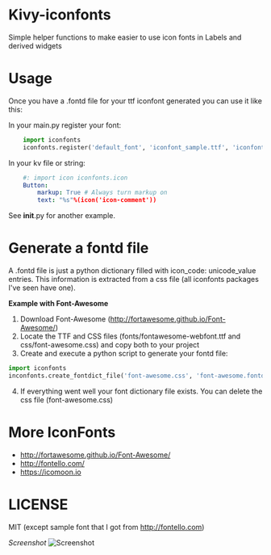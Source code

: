 Kivy-iconfonts
==============

Simple helper functions to make easier to use icon fonts in Labels and derived widgets

Usage
=====

Once you have a .fontd file for your ttf iconfont generated you can use it like this:

In your main.py register your font:
```python
    import iconfonts
    iconfonts.register('default_font', 'iconfont_sample.ttf', 'iconfont_sample.fontd')
```

In your kv file or string:
```yaml
    #: import icon iconfonts.icon
    Button:
        markup: True # Always turn markup on
        text: "%s"%(icon('icon-comment'))
```
See __init__.py for another example.

Generate a fontd file
=====================

A .fontd file is just a python dictionary filled with icon_code: unicode_value entries. This information is extracted from a css file (all iconfonts packages I've seen have one).

**Example with Font-Awesome**

1. Download Font-Awesome (http://fortawesome.github.io/Font-Awesome/)
2. Locate the TTF and CSS files (fonts/fontawesome-webfont.ttf and css/font-awesome.css) and copy both to your project
3. Create and execute a python script to generate your fontd file:
```python
import iconfonts
inconfonts.create_fontdict_file('font-awesome.css', 'font-awesome.fontd')
```
4. If everything went well your font dictionary file exists. You can delete the css file (font-awesome.css)


More IconFonts
==============
- http://fortawesome.github.io/Font-Awesome/
- http://fontello.com/
- https://icomoon.io

LICENSE
=======

MIT (except sample font that I got from http://fontello.com)

*Screenshot*
![Screenshot](https://github.com/jeysonmc/garden.iconfonts/blob/master/screenshot.png "Scrennshot")
